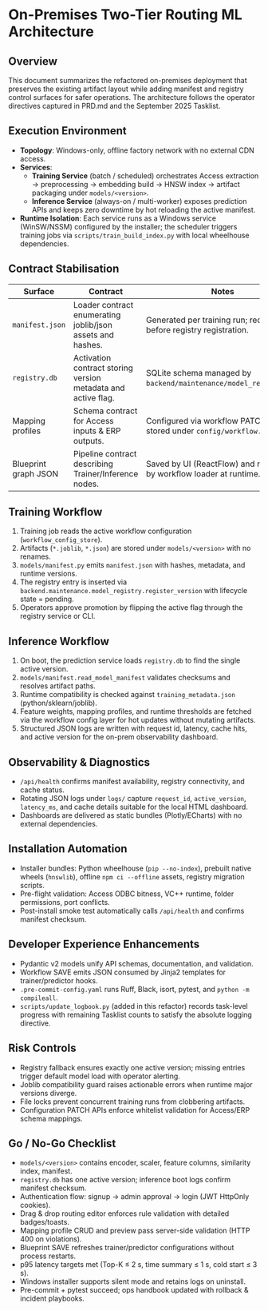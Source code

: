 # On-Premises Two-Tier Routing ML Architecture

## Overview
This document summarizes the refactored on-premises deployment that preserves the existing
artifact layout while adding manifest and registry control surfaces for safer operations.
The architecture follows the operator directives captured in PRD.md and the September 2025
Tasklist.

## Execution Environment
- **Topology**: Windows-only, offline factory network with no external CDN access.
- **Services**:
  - **Training Service** (batch / scheduled) orchestrates Access extraction → preprocessing →
    embedding build → HNSW index → artifact packaging under `models/<version>`.
  - **Inference Service** (always-on / multi-worker) exposes prediction APIs and keeps zero
    downtime by hot reloading the active manifest.
- **Runtime Isolation**: Each service runs as a Windows service (WinSW/NSSM) configured by the
  installer; the scheduler triggers training jobs via `scripts/train_build_index.py` with local
  wheelhouse dependencies.

## Contract Stabilisation
| Surface | Contract | Notes |
| --- | --- | --- |
| `manifest.json` | Loader contract enumerating joblib/json assets and hashes. | Generated per training run; required before registry registration. |
| `registry.db` | Activation contract storing version metadata and active flag. | SQLite schema managed by `backend/maintenance/model_registry.py`. |
| Mapping profiles | Schema contract for Access inputs & ERP outputs. | Configured via workflow PATCH API and stored under `config/workflow.json`. |
| Blueprint graph JSON | Pipeline contract describing Trainer/Inference nodes. | Saved by UI (ReactFlow) and replayed by workflow loader at runtime. |

## Training Workflow
1. Training job reads the active workflow configuration (`workflow_config_store`).
2. Artifacts (`*.joblib`, `*.json`) are stored under `models/<version>` with no renames.
3. `models/manifest.py` emits `manifest.json` with hashes, metadata, and runtime versions.
4. The registry entry is inserted via `backend.maintenance.model_registry.register_version` with
   lifecycle state = pending.
5. Operators approve promotion by flipping the active flag through the registry service or CLI.

## Inference Workflow
1. On boot, the prediction service loads `registry.db` to find the single active version.
2. `models/manifest.read_model_manifest` validates checksums and resolves artifact paths.
3. Runtime compatibility is checked against `training_metadata.json` (python/sklearn/joblib).
4. Feature weights, mapping profiles, and runtime thresholds are fetched via the workflow config
   layer for hot updates without mutating artifacts.
5. Structured JSON logs are written with request id, latency, cache hits, and active version for
   the on-prem observability dashboard.

## Observability & Diagnostics
- `/api/health` confirms manifest availability, registry connectivity, and cache status.
- Rotating JSON logs under `logs/` capture `request_id`, `active_version`, `latency_ms`, and
  cache details suitable for the local HTML dashboard.
- Dashboards are delivered as static bundles (Plotly/ECharts) with no external dependencies.

## Installation Automation
- Installer bundles: Python wheelhouse (`pip --no-index`), prebuilt native wheels (`hnswlib`),
  offline `npm ci --offline` assets, registry migration scripts.
- Pre-flight validation: Access ODBC bitness, VC++ runtime, folder permissions, port conflicts.
- Post-install smoke test automatically calls `/api/health` and confirms manifest checksum.

## Developer Experience Enhancements
- Pydantic v2 models unify API schemas, documentation, and validation.
- Workflow SAVE emits JSON consumed by Jinja2 templates for trainer/predictor hooks.
- `.pre-commit-config.yaml` runs Ruff, Black, isort, pytest, and `python -m compileall`.
- `scripts/update_logbook.py` (added in this refactor) records task-level progress with remaining
  Tasklist counts to satisfy the absolute logging directive.

## Risk Controls
- Registry fallback ensures exactly one active version; missing entries trigger default model
  load with operator alerting.
- Joblib compatibility guard raises actionable errors when runtime major versions diverge.
- File locks prevent concurrent training runs from clobbering artifacts.
- Configuration PATCH APIs enforce whitelist validation for Access/ERP schema mappings.

## Go / No-Go Checklist
- `models/<version>` contains encoder, scaler, feature columns, similarity index, manifest.
- `registry.db` has one active version; inference boot logs confirm manifest checksum.
- Authentication flow: signup → admin approval → login (JWT HttpOnly cookies).
- Drag & drop routing editor enforces rule validation with detailed badges/toasts.
- Mapping profile CRUD and preview pass server-side validation (HTTP 400 on violations).
- Blueprint SAVE refreshes trainer/predictor configurations without process restarts.
- p95 latency targets met (Top-K ≤ 2 s, time summary ≤ 1 s, cold start ≤ 3 s).
- Windows installer supports silent mode and retains logs on uninstall.
- Pre-commit + pytest succeed; ops handbook updated with rollback & incident playbooks.

